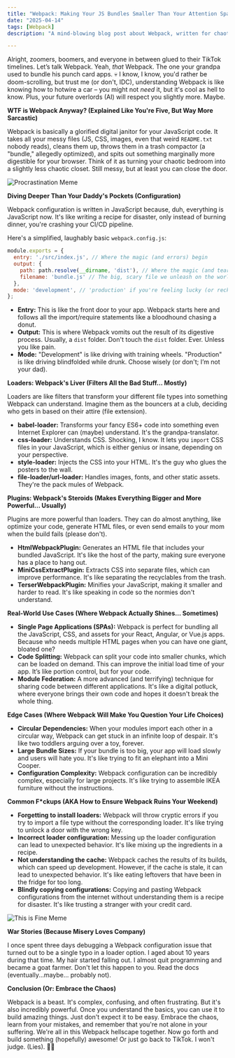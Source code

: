 ```yaml
---
title: "Webpack: Making Your JS Bundles Smaller Than Your Attention Span (Probably Not)"
date: "2025-04-14"
tags: [Webpack]
description: "A mind-blowing blog post about Webpack, written for chaotic Gen Z engineers. Because who else is still using this thing, amirite?"

---
```


Alright, zoomers, boomers, and everyone in between glued to their TikTok timelines. Let’s talk Webpack. Yeah, *that* Webpack. The one your grandpa used to bundle his punch card apps. 💀 I know, I know, you'd rather be doom-scrolling, but trust me (or don't, IDC), understanding Webpack is like knowing how to hotwire a car – you might not *need* it, but it's cool as hell to know. Plus, your future overlords (AI) will respect you slightly more. Maybe.

**WTF is Webpack Anyway? (Explained Like You're Five, But Way More Sarcastic)**

Webpack is basically a glorified digital janitor for your JavaScript code. It takes all your messy files (JS, CSS, images, even that weird `README.txt` nobody reads), cleans them up, throws them in a trash compactor (a "bundle," allegedly optimized), and spits out something marginally more digestible for your browser. Think of it as turning your chaotic bedroom into a slightly less chaotic closet. Still messy, but at least you can close the door.

![Procrastination Meme](https://i.imgflip.com/708zft.jpg)

**Diving Deeper Than Your Daddy's Pockets (Configuration)**

Webpack configuration is written in JavaScript because, duh, everything is JavaScript now. It's like writing a recipe for disaster, only instead of burning dinner, you're crashing your CI/CD pipeline.

Here's a simplified, laughably basic `webpack.config.js`:

```javascript
module.exports = {
  entry: './src/index.js', // Where the magic (and errors) begin
  output: {
    path: path.resolve(__dirname, 'dist'), // Where the magic (and tears) end up
    filename: 'bundle.js' // The big, scary file we unleash on the world
  },
  mode: 'development', // 'production' if you're feeling lucky (or reckless)
};
```

*   **Entry:** This is like the front door to your app. Webpack starts here and follows all the import/require statements like a bloodhound chasing a donut.
*   **Output:** This is where Webpack vomits out the result of its digestive process. Usually, a `dist` folder. Don't touch the `dist` folder. Ever. Unless you like pain.
*   **Mode:** "Development" is like driving with training wheels. "Production" is like driving blindfolded while drunk. Choose wisely (or don't; I’m not your dad).

**Loaders: Webpack's Liver (Filters All the Bad Stuff… Mostly)**

Loaders are like filters that transform your different file types into something Webpack can understand. Imagine them as the bouncers at a club, deciding who gets in based on their attire (file extension).

*   **babel-loader:** Transforms your fancy ES6+ code into something even Internet Explorer can (maybe) understand. It's the grandpa-translator.
*   **css-loader:** Understands CSS. Shocking, I know. It lets you `import` CSS files in your JavaScript, which is either genius or insane, depending on your perspective.
*   **style-loader:** Injects the CSS into your HTML. It's the guy who glues the posters to the wall.
*   **file-loader/url-loader:** Handles images, fonts, and other static assets. They're the pack mules of Webpack.

**Plugins: Webpack's Steroids (Makes Everything Bigger and More Powerful… Usually)**

Plugins are more powerful than loaders. They can do almost anything, like optimize your code, generate HTML files, or even send emails to your mom when the build fails (please don't).

*   **HtmlWebpackPlugin:** Generates an HTML file that includes your bundled JavaScript. It's like the host of the party, making sure everyone has a place to hang out.
*   **MiniCssExtractPlugin:** Extracts CSS into separate files, which can improve performance. It's like separating the recyclables from the trash.
*   **TerserWebpackPlugin:** Minifies your JavaScript, making it smaller and harder to read. It's like speaking in code so the normies don't understand.

**Real-World Use Cases (Where Webpack Actually Shines… Sometimes)**

*   **Single Page Applications (SPAs):** Webpack is perfect for bundling all the JavaScript, CSS, and assets for your React, Angular, or Vue.js apps. Because who needs multiple HTML pages when you can have one giant, bloated one?
*   **Code Splitting:** Webpack can split your code into smaller chunks, which can be loaded on demand. This can improve the initial load time of your app. It’s like portion control, but for your code.
*   **Module Federation:** A more advanced (and terrifying) technique for sharing code between different applications. It's like a digital potluck, where everyone brings their own code and hopes it doesn't break the whole thing.

**Edge Cases (Where Webpack Will Make You Question Your Life Choices)**

*   **Circular Dependencies:** When your modules import each other in a circular way, Webpack can get stuck in an infinite loop of despair. It's like two toddlers arguing over a toy, forever.
*   **Large Bundle Sizes:** If your bundle is too big, your app will load slowly and users will hate you. It's like trying to fit an elephant into a Mini Cooper.
*   **Configuration Complexity:** Webpack configuration can be incredibly complex, especially for large projects. It's like trying to assemble IKEA furniture without the instructions.

**Common F\*ckups (AKA How to Ensure Webpack Ruins Your Weekend)**

*   **Forgetting to install loaders:** Webpack will throw cryptic errors if you try to import a file type without the corresponding loader. It's like trying to unlock a door with the wrong key.
*   **Incorrect loader configuration:** Messing up the loader configuration can lead to unexpected behavior. It's like mixing up the ingredients in a recipe.
*   **Not understanding the cache:** Webpack caches the results of its builds, which can speed up development. However, if the cache is stale, it can lead to unexpected behavior. It's like eating leftovers that have been in the fridge for too long.
*   **Blindly copying configurations:** Copying and pasting Webpack configurations from the internet without understanding them is a recipe for disaster. It's like trusting a stranger with your credit card.

![This is Fine Meme](https://i.kym-cdn.com/entries/icons/original/000/018/675/Screen_Shot_2015-12-08_at_2.07.26_PM.png)

**War Stories (Because Misery Loves Company)**

I once spent three days debugging a Webpack configuration issue that turned out to be a single typo in a loader option. I aged about 10 years during that time. My hair started falling out. I almost quit programming and became a goat farmer. Don't let this happen to you. Read the docs (eventually...maybe... probably not).

**Conclusion (Or: Embrace the Chaos)**

Webpack is a beast. It's complex, confusing, and often frustrating. But it's also incredibly powerful. Once you understand the basics, you can use it to build amazing things. Just don't expect it to be easy. Embrace the chaos, learn from your mistakes, and remember that you're not alone in your suffering. We're all in this Webpack hellscape together. Now go forth and build something (hopefully) awesome! Or just go back to TikTok. I won't judge. (Lies). 🙏💀
